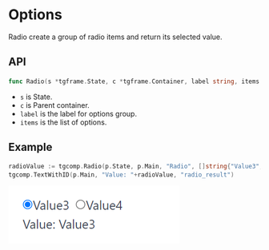 # Options

Radio create a group of radio items and return its selected value.

## API

```go
func Radio(s *tgframe.State, c *tgframe.Container, label string, items []string) string
```

* `s` is State.
* `c` is Parent container.
* `label` is the label for options group.
* `items` is the list of options.

## Example

```go
radioValue := tgcomp.Radio(p.State, p.Main, "Radio", []string{"Value3", "Value4"})
tgcomp.TextWithID(p.Main, "Value: "+radioValue, "radio_result")
```

![options component](options.png)
